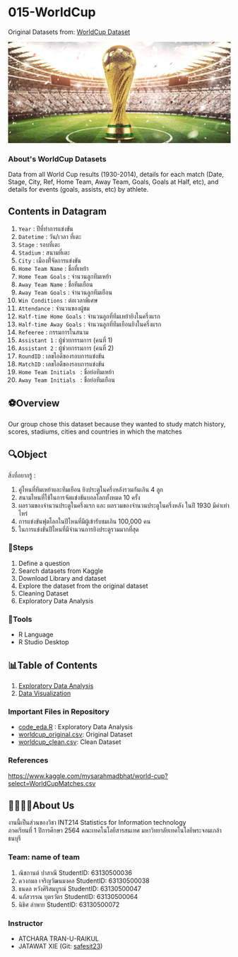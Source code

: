 # 015-WorldCup

Original Datasets from: [WorldCup Dataset](https://www.kaggle.com/mysarahmadbhat/world-cup?select=WorldCupMatches.csv)

![WorldCup](https://github.com/sit-2021-int214/015-WorldCup/blob/master/1.jpeg)

### About's WorldCup Datasets

Data from all World Cup results (1930-2014), details for each match (Date, Stage, City, Ref, Home Team, Away Team, Goals, Goals at Half, etc), and details for events (goals, assists, etc) by athlete.

## Contents in Datagram
1. `Year` : ปีที่ทำการแข่งขัน
2. `Datetime` : วัน/เวลา ที่เตะ
3. `Stage` : รอบที่เตะ
4. `Stadium` : สนามที่เตะ
5. `City` : เมืองที่่จัดการแข่งขัน
6. `Home Team Name` : ชื่อที่เหย้า 
7. `Home Team Goals` : จำนวนลูกทีมเหย้า 
8. `Away Team Name` : ชื่อทีมเยือน
9. `Away Team Goals` : จำนวนลูกทีมเยือน
10. `Win Conditions` : ต่อเวลาพิเศษ
11. `Attendance` : จำนวนของผู้ชม
12. `Half-time Home Goals` : จำนวนลูกที่ทีมเหย้ายิงในครึ่งแรก
13. `Half-time Away Goals` : จำนวนลูกที่ทีมเยือนยิงในครึ่งแรก
14. `Refeeree` : กรรมการในสนาม
15. `Assistant 1` : ผู้ช่วยกรรมการ (คนที่ 1)
16. `Assistant 2` : ผู้ช่วยกรรมการ (คนที่ 2)
17. `RoundID` : เลขไอดีของรอบการแข่งขัน
18. `MatchID` : เลขไอดีของรอบการแข่งขัน
19. `Home Team Initials ` : ชื่อย่อทีมเหย้า
21. `Away Team Initials ` : ชื่อย่อทีมเยือน

## ⚽Overview

Our group chose this dataset because they wanted to study match history, scores, stadiums, cities and countries in which the matches

## 🔍Object
สิ่งที่อยากรู้ :

1. คู่ไหนที่ทีมเหย้าและทีมเยือน ยิงประตูในครึ่งหลังรวมกันเกิน 4 ลูก
2. สนามไหนที่ใช้ในการจัดแข่งขันบอลโลกทั้งหมด 10 ครั้ง
3. ผลรวมของจำนวนประตูในครึ่งแรก และ ผลรวมของจำนวนประตูในครึ่งหลัง ในปี 1930 มีค่าเท่าไหร่
4. การแข่งขันฟุตโลกในปีไหนที่มีผู้เข้ารับชมเกิน 100,000 คน
5. ในการแข่งขันปีไหนที่มีจำนวนการยิงประตูรวมมากที่สุด

### 📌Steps

1. Define a question
2. Search datasets from Kaggle
3. Download Library and dataset
4. Explore the dataset from the original dataset
5. Cleaning Dataset
6. Exploratory Data Analysis

### 📝Tools

- R Language
- R Studio Desktop

## 📊Table of Contents

1. [Exploratory Data Analysis](./01.explore.md)
2. [Data Visualization]()

### Important Files in Repository

- [code_eda.R](./worldcup.R) : Exploratory Data Analysis
- [worldcup_original.csv](./WorldCupMatches.csv): Original Dataset
- [worldcup_clean.csv](./worldcupclean.csv): Clean Dataset

### References

https://www.kaggle.com/mysarahmadbhat/world-cup?select=WorldCupMatches.csv

## 🙍‍♂️🙍‍♀️About Us

งานนี้เป็นส่วนของวิชา INT214 Statistics for Information technology <br/> ภาคเรียนที่ 1 ปีการศึกษา 2564 คณะเทคโนโลยีสารสนเทศ มหาวิทยาลัยเทคโนโลยีพระจอมเกล้าธนบุรี

### Team: name of team

1. ณิชกานต์ ปาสาณี StudentID: 63130500036
2. ดวงกมล เจริญวัฒนมงคล StudentID: 63130500038
3. ธนดล หวังศิริสมบูรณ์ StudentID: 63130500047
4. นภัสวรรณ บุตรวัตร StudentID: 63130500064
5. นิธิศ ลำพาย StudentID: 63130500072

### Instructor

- ATCHARA TRAN-U-RAIKUL
- JATAWAT XIE (Git: [safesit23](https://github.com/safesit23))
